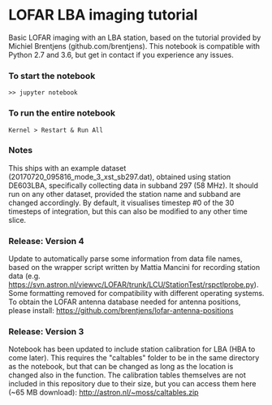 # LOFAR LBA imaging tutorial
Basic LOFAR imaging with an LBA station, based on the tutorial provided by Michiel Brentjens (github.com/brentjens). This notebook is compatible with Python 2.7 and 3.6, but get in contact if you experience any issues.

### To start the notebook
`>> jupyter notebook`

### To run the entire notebook
`Kernel > Restart & Run All`

### Notes
This ships with an example dataset (20170720_095816_mode_3_xst_sb297.dat), obtained using station DE603LBA, specifically collecting data in subband 297 (58 MHz). It should run on any other dataset, provided the station name and subband are changed accordingly. By default, it visualises timestep #0 of the 30 timesteps of integration, but this can also be modified to any other time slice. 

### Release: Version 4
Update to automatically parse some information from data file names, based on the wrapper script written by Mattia Mancini for recording station data (e.g. https://svn.astron.nl/viewvc/LOFAR/trunk/LCU/StationTest/rspctlprobe.py). Some formatting removed for compatibility with different operating systems. To obtain the LOFAR antenna database needed for antenna positions, please install: https://github.com/brentjens/lofar-antenna-positions

### Release: Version 3
Notebook has been updated to include station calibration for LBA (HBA to come later). This requires the "caltables" folder to be in the same directory as the notebook, but that can be changed as long as the location is changed also in the function. The calibration tables themselves are not included in this repository due to their size, but you can access them here (~65 MB download): http://astron.nl/~moss/caltables.zip

